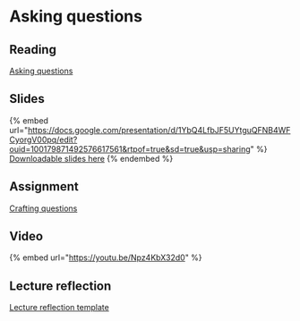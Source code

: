 # Asking questions

## Reading

[Asking questions](https://drive.google.com/file/d/1vaOXzMw4dzGbw0_el9kW3Z59GW0rw-RC/view?usp=sharing)

## Slides

{% embed url="https://docs.google.com/presentation/d/1YbQ4LfbJF5UYtguQFNB4WFCyorgV00pq/edit?ouid=100179871492576617561&rtpof=true&sd=true&usp=sharing" %}
[Downloadable slides here](https://docs.google.com/presentation/d/1YbQ4LfbJF5UYtguQFNB4WFCyorgV00pq/edit?usp=sharing\&ouid=100179871492576617561\&rtpof=true\&sd=true)
{% endembed %}

## Assignment

[Crafting questions](https://docs.google.com/document/d/1YmvUtPBtZB2GO9uz6OrbmSgBk7MCHs1f/edit?usp=sharing\&ouid=100179871492576617561\&rtpof=true\&sd=true)

## Video

{% embed url="https://youtu.be/Npz4KbX32d0" %}

## Lecture reflection

[Lecture reflection template](https://docs.google.com/document/d/1Q1AQ2izEQp_hO2hbJB6M8MKnzc8UvrGw?rtpof=true\&usp=drive_fs)
